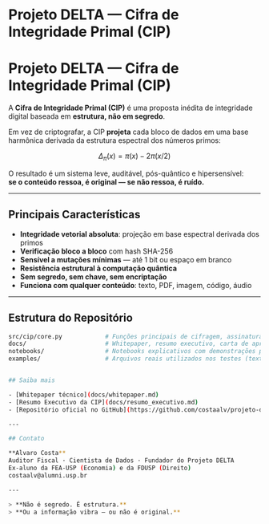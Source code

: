 # Projeto DELTA — Cifra de Integridade Primal (CIP)

# Projeto DELTA — Cifra de Integridade Primal (CIP)

A **Cifra de Integridade Primal (CIP)** é uma proposta inédita de integridade digital baseada em **estrutura, não em segredo**.

Em vez de criptografar, a CIP **projeta** cada bloco de dados em uma base harmônica derivada da estrutura espectral dos números primos:

$$
\Delta_\pi(x) = \pi(x) - 2\pi(x/2)
$$

O resultado é um sistema leve, auditável, pós-quântico e hipersensível:  
**se o conteúdo ressoa, é original — se não ressoa, é ruído.**

---

## Principais Características

- **Integridade vetorial absoluta**: projeção em base espectral derivada dos primos  
- **Verificação bloco a bloco** com hash SHA-256  
- **Sensível a mutações mínimas** — até 1 bit ou espaço em branco  
- **Resistência estrutural à computação quântica**  
- **Sem segredo, sem chave, sem encriptação**  
- **Funciona com qualquer conteúdo**: texto, PDF, imagem, código, áudio  

---

## Estrutura do Repositório

```bash
src/cip/core.py            # Funções principais de cifragem, assinatura e verificação vetorial
docs/                      # Whitepaper, resumo executivo, carta de apresentação e fundamentos jurídicos
notebooks/                 # Notebooks explicativos com demonstrações práticas
examples/                  # Arquivos reais utilizados nos testes (texto, binário, PDF)


## Saiba mais

- [Whitepaper técnico](docs/whitepaper.md)  
- [Resumo Executivo da CIP](docs/resumo_executivo.md)  
- [Repositório oficial no GitHub](https://github.com/costaalv/projeto-delta)

---

## Contato

**Alvaro Costa**  
Auditor Fiscal · Cientista de Dados · Fundador do Projeto DELTA  
Ex-aluno da FEA-USP (Economia) e da FDUSP (Direito)  
costaalv@alumni.usp.br

---

> **Não é segredo. É estrutura.**  
> **Ou a informação vibra — ou não é original.**

